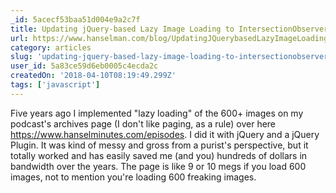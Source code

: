 ```yaml
---
_id: 5acecf53baa51d004e9a2c7f
title: Updating jQuery-based Lazy Image Loading to IntersectionObserver
url: https://www.hanselman.com/blog/UpdatingJQuerybasedLazyImageLoadingToIntersectionObserver.aspx
category: articles
slug: 'updating-jquery-based-lazy-image-loading-to-intersectionobserver'
user_id: 5a83ce59d6eb0005c4ecda2c
createdOn: '2018-04-10T08:19:49.299Z'
tags: ['javascript']
---
```


Five years ago I implemented "lazy loading" of the 600+ images on my podcast's archives page (I don't like paging, as a rule) over here https://www.hanselminutes.com/episodes. I did it with jQuery and a jQuery Plugin. It was kind of messy and gross from a purist's perspective, but it totally worked and has easily saved me (and you) hundreds of dollars in bandwidth over the years. The page is like 9 or 10 megs if you load 600 images, not to mention you're loading 600 freaking images.
